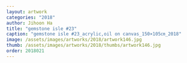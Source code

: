 ```yaml
---
layout: artwork
categories: "2018"
author: Jihoon Ha
title: "gemstone isle #23"
caption: "gemstone isle #23_acrylic,oil on canvas_150×105㎝_2018"
image: /assets/images/artworks/2018/artwork146.jpg
thumb: /assets/images/artworks/2018/thumbs/artwork146.jpg
order: 2018021
---
```

